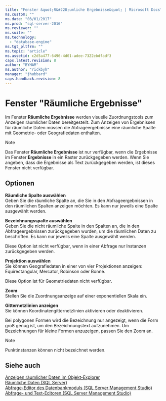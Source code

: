 ```yaml
---
title: "Fenster &quot;R&#228;umliche Ergebnisse&quot; | Microsoft Docs"
ms.custom: ""
ms.date: "03/01/2017"
ms.prod: "sql-server-2016"
ms.reviewer: ""
ms.suite: ""
ms.technology: 
  - "database-engine"
ms.tgt_pltfrm: ""
ms.topic: "article"
ms.assetid: c2d5a477-6496-4d01-adee-7322ebdfadf3
caps.latest.revision: 8
author: "BYHAM"
ms.author: "rickbyh"
manager: "jhubbard"
caps.handback.revision: 8
---
```

# Fenster &quot;R&#228;umliche Ergebnisse&quot;
  Im Fenster **Räumliche Ergebnisse** werden visuelle Zuordnungstools zum Anzeigen räumlicher Daten bereitgestellt. Zum Anzeigen von Ergebnissen für räumliche Daten müssen die Abfrageergebnisse eine räumliche Spalte mit Geometrie- oder Geografiedaten enthalten.  
  
> [!NOTE]  
>  Das Fenster **Räumliche Ergebnisse** ist nur verfügbar, wenn die Ergebnisse im Fenster **Ergebnisse** in ein Raster zurückgegeben werden. Wenn Sie angeben, dass die Ergebnisse als Text zurückgegeben werden, ist dieses Fenster nicht verfügbar.  
  
## Optionen  
 **Räumliche Spalte auswählen**  
 Geben Sie die räumliche Spalte an, die Sie in den Abfrageergebnissen in den räumlichen Spalten anzeigen möchten. Es kann nur jeweils eine Spalte ausgewählt werden.  
  
 **Bezeichnungsspalte auswählen**  
 Geben Sie die nicht räumliche Spalte in den Spalten an, die in den Abfrageergebnissen zurückgegeben wurden, um die räumlichen Daten zu beschriften. Es kann nur jeweils eine Spalte ausgewählt werden.  
  
 Diese Option ist nicht verfügbar, wenn in einer Abfrage nur Instanzen zurückgegeben werden.  
  
 **Projektion auswählen**  
 Sie können Geografiedaten in einer von vier Projektionen anzeigen: Equirectangular, Mercator, Robinson oder Bonne.  
  
 Diese Option ist für Geometriedaten nicht verfügbar.  
  
 **Zoom**  
 Stellen Sie die Zuordnungsanzeige auf einer exponentiellen Skala ein.  
  
 **Gitternetzlinien anzeigen**  
 Sie können Koordinatengitternetzlinien aktivieren oder deaktivieren.  
  
 Bei polygonen Formen wird die Bezeichnung nur angezeigt, wenn die Form groß genug ist, um den Bezeichnungstext aufzunehmen. Um Bezeichnungen für kleine Formen anzuzeigen, passen Sie den Zoom an.  
  
> [!NOTE]  
>  Punktinstanzen können nicht bezeichnet werden.  
  
## Siehe auch  
 [Anzeigen räumlicher Daten im Objekt-Explorer](../../relational-databases/scripting/view-spatial-data-in-object-explorer.md)   
 [Räumliche Daten &#40;SQL Server&#41;](../../relational-databases/spatial/spatial-data-sql-server.md)   
 [Abfrage-Editor des Datenbankmoduls &#40;SQL Server Management Studio&#41;](../../relational-databases/scripting/database-engine-query-editor-sql-server-management-studio.md)   
 [Abfrage- und Text-Editoren &#40;SQL Server Management Studio&#41;](../../relational-databases/scripting/query-and-text-editors-sql-server-management-studio.md)  
  
  